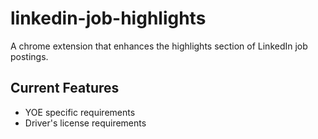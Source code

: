 # linkedin-job-highlights
A chrome extension that enhances the highlights section of LinkedIn job postings.

## Current Features
- YOE specific requirements
- Driver's license requirements
